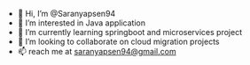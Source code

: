 - 👋 Hi, I’m @Saranyapsen94
- 👀 I’m interested in Java application
- 🌱 I’m currently learning springboot and microservices project
- 💞️ I’m looking to collaborate on cloud migration projects
- 📫 reach me at saranyapsen94@gmail.com


<!---
Saranyapsen94/Saranyapsen94 is a ✨ special ✨ repository because its `README.md` (this file) appears on your GitHub profile.
You can click the Preview link to take a look at your changes.
--->
